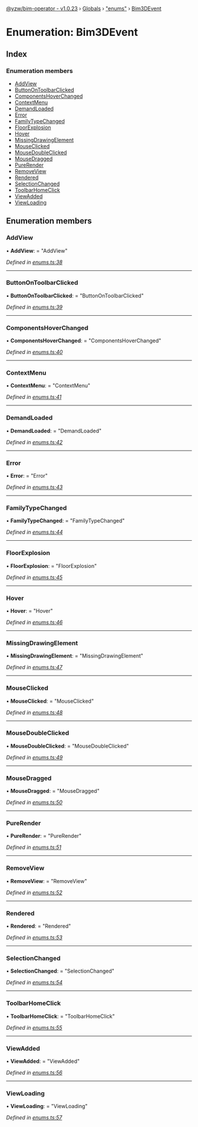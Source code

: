 [@yzw/bim-operator - v1.0.23](../README.md) › [Globals](../globals.md) › ["enums"](../modules/_enums_.md) › [Bim3DEvent](_enums_.bim3devent.md)

# Enumeration: Bim3DEvent

## Index

### Enumeration members

* [AddView](_enums_.bim3devent.md#addview)
* [ButtonOnToolbarClicked](_enums_.bim3devent.md#buttonontoolbarclicked)
* [ComponentsHoverChanged](_enums_.bim3devent.md#componentshoverchanged)
* [ContextMenu](_enums_.bim3devent.md#contextmenu)
* [DemandLoaded](_enums_.bim3devent.md#demandloaded)
* [Error](_enums_.bim3devent.md#error)
* [FamilyTypeChanged](_enums_.bim3devent.md#familytypechanged)
* [FloorExplosion](_enums_.bim3devent.md#floorexplosion)
* [Hover](_enums_.bim3devent.md#hover)
* [MissingDrawingElement](_enums_.bim3devent.md#missingdrawingelement)
* [MouseClicked](_enums_.bim3devent.md#mouseclicked)
* [MouseDoubleClicked](_enums_.bim3devent.md#mousedoubleclicked)
* [MouseDragged](_enums_.bim3devent.md#mousedragged)
* [PureRender](_enums_.bim3devent.md#purerender)
* [RemoveView](_enums_.bim3devent.md#removeview)
* [Rendered](_enums_.bim3devent.md#rendered)
* [SelectionChanged](_enums_.bim3devent.md#selectionchanged)
* [ToolbarHomeClick](_enums_.bim3devent.md#toolbarhomeclick)
* [ViewAdded](_enums_.bim3devent.md#viewadded)
* [ViewLoading](_enums_.bim3devent.md#viewloading)

## Enumeration members

###  AddView

• **AddView**: = "AddView"

*Defined in [enums.ts:38](https://github.com/youkaisteve/bim-operator/blob/594e416/src/enums.ts#L38)*

___

###  ButtonOnToolbarClicked

• **ButtonOnToolbarClicked**: = "ButtonOnToolbarClicked"

*Defined in [enums.ts:39](https://github.com/youkaisteve/bim-operator/blob/594e416/src/enums.ts#L39)*

___

###  ComponentsHoverChanged

• **ComponentsHoverChanged**: = "ComponentsHoverChanged"

*Defined in [enums.ts:40](https://github.com/youkaisteve/bim-operator/blob/594e416/src/enums.ts#L40)*

___

###  ContextMenu

• **ContextMenu**: = "ContextMenu"

*Defined in [enums.ts:41](https://github.com/youkaisteve/bim-operator/blob/594e416/src/enums.ts#L41)*

___

###  DemandLoaded

• **DemandLoaded**: = "DemandLoaded"

*Defined in [enums.ts:42](https://github.com/youkaisteve/bim-operator/blob/594e416/src/enums.ts#L42)*

___

###  Error

• **Error**: = "Error"

*Defined in [enums.ts:43](https://github.com/youkaisteve/bim-operator/blob/594e416/src/enums.ts#L43)*

___

###  FamilyTypeChanged

• **FamilyTypeChanged**: = "FamilyTypeChanged"

*Defined in [enums.ts:44](https://github.com/youkaisteve/bim-operator/blob/594e416/src/enums.ts#L44)*

___

###  FloorExplosion

• **FloorExplosion**: = "FloorExplosion"

*Defined in [enums.ts:45](https://github.com/youkaisteve/bim-operator/blob/594e416/src/enums.ts#L45)*

___

###  Hover

• **Hover**: = "Hover"

*Defined in [enums.ts:46](https://github.com/youkaisteve/bim-operator/blob/594e416/src/enums.ts#L46)*

___

###  MissingDrawingElement

• **MissingDrawingElement**: = "MissingDrawingElement"

*Defined in [enums.ts:47](https://github.com/youkaisteve/bim-operator/blob/594e416/src/enums.ts#L47)*

___

###  MouseClicked

• **MouseClicked**: = "MouseClicked"

*Defined in [enums.ts:48](https://github.com/youkaisteve/bim-operator/blob/594e416/src/enums.ts#L48)*

___

###  MouseDoubleClicked

• **MouseDoubleClicked**: = "MouseDoubleClicked"

*Defined in [enums.ts:49](https://github.com/youkaisteve/bim-operator/blob/594e416/src/enums.ts#L49)*

___

###  MouseDragged

• **MouseDragged**: = "MouseDragged"

*Defined in [enums.ts:50](https://github.com/youkaisteve/bim-operator/blob/594e416/src/enums.ts#L50)*

___

###  PureRender

• **PureRender**: = "PureRender"

*Defined in [enums.ts:51](https://github.com/youkaisteve/bim-operator/blob/594e416/src/enums.ts#L51)*

___

###  RemoveView

• **RemoveView**: = "RemoveView"

*Defined in [enums.ts:52](https://github.com/youkaisteve/bim-operator/blob/594e416/src/enums.ts#L52)*

___

###  Rendered

• **Rendered**: = "Rendered"

*Defined in [enums.ts:53](https://github.com/youkaisteve/bim-operator/blob/594e416/src/enums.ts#L53)*

___

###  SelectionChanged

• **SelectionChanged**: = "SelectionChanged"

*Defined in [enums.ts:54](https://github.com/youkaisteve/bim-operator/blob/594e416/src/enums.ts#L54)*

___

###  ToolbarHomeClick

• **ToolbarHomeClick**: = "ToolbarHomeClick"

*Defined in [enums.ts:55](https://github.com/youkaisteve/bim-operator/blob/594e416/src/enums.ts#L55)*

___

###  ViewAdded

• **ViewAdded**: = "ViewAdded"

*Defined in [enums.ts:56](https://github.com/youkaisteve/bim-operator/blob/594e416/src/enums.ts#L56)*

___

###  ViewLoading

• **ViewLoading**: = "ViewLoading"

*Defined in [enums.ts:57](https://github.com/youkaisteve/bim-operator/blob/594e416/src/enums.ts#L57)*
